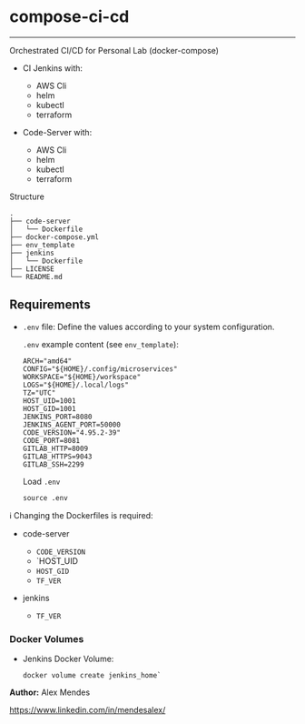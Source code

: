 # compose-ci-cd

---------------

Orchestrated CI/CD for Personal Lab (docker-compose)

* CI Jenkins with:
  - AWS Cli
  - helm
  - kubectl
  - terraform

* Code-Server with:
  - AWS Cli
  - helm
  - kubectl
  - terraform

Structure

```shell
.
├── code-server
│   └── Dockerfile
├── docker-compose.yml
├── env_template
├── jenkins
│   └── Dockerfile
├── LICENSE
└── README.md
```

## Requirements

* `.env` file: Define the values according to your system configuration.
  
  `.env` example content (see `env_template`):
  
  ```shell
  ARCH="amd64"
  CONFIG="${HOME}/.config/microservices"
  WORKSPACE="${HOME}/workspace"
  LOGS="${HOME}/.local/logs"
  TZ="UTC"
  HOST_UID=1001
  HOST_GID=1001
  JENKINS_PORT=8080
  JENKINS_AGENT_PORT=50000
  CODE_VERSION="4.95.2-39"
  CODE_PORT=8081
  GITLAB_HTTP=8009
  GITLAB_HTTPS=9043
  GITLAB_SSH=2299
  ```

  Load `.env`

  ```shell
  source .env
  ```

:information_source: Changing the Dockerfiles is required:

* code-server
  * `CODE_VERSION`
  * `HOST_UID
  * `HOST_GID`
  * `TF_VER`

* jenkins
  * `TF_VER`

### Docker Volumes

* Jenkins Docker Volume:

  ```shell
  docker volume create jenkins_home`
  ```

**Author:**
Alex Mendes

<https://www.linkedin.com/in/mendesalex/>

